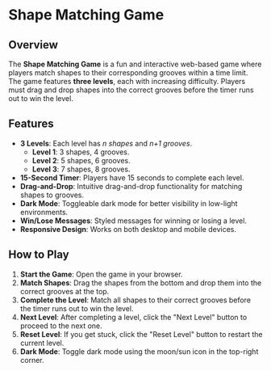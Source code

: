 # Shape Matching Game

## Overview
The **Shape Matching Game** is a fun and interactive web-based game where players match shapes to their corresponding grooves within a time limit. The game features **three levels**, each with increasing difficulty. Players must drag and drop shapes into the correct grooves before the timer runs out to win the level.

## Features
- **3 Levels**: Each level has _n shapes_ and _n+1 grooves_.
  - **Level 1**: 3 shapes, 4 grooves.
  - **Level 2**: 5 shapes, 6 grooves.
  - **Level 3**: 7 shapes, 8 grooves.
- **15-Second Timer**: Players have 15 seconds to complete each level.
- **Drag-and-Drop**: Intuitive drag-and-drop functionality for matching shapes to grooves.
- **Dark Mode**: Toggleable dark mode for better visibility in low-light environments.
- **Win/Lose Messages**: Styled messages for winning or losing a level.
- **Responsive Design**: Works on both desktop and mobile devices.

## How to Play
1. **Start the Game**: Open the game in your browser.
2. **Match Shapes**: Drag the shapes from the bottom and drop them into the correct grooves at the top.
3. **Complete the Level**: Match all shapes to their correct grooves before the timer runs out to win the level.
4. **Next Level**: After completing a level, click the "Next Level" button to proceed to the next one.
5. **Reset Level**: If you get stuck, click the "Reset Level" button to restart the current level.
6. **Dark Mode**: Toggle dark mode using the moon/sun icon in the top-right corner.
